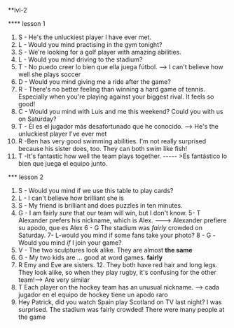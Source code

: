 **lvl-2

**** lesson 1
1.  S - He's the unluckiest player I have ever met.
2.  L - Would you mind practising in the gym tonight?
3.  S - We're looking for a golf player with amazing abilities.
4.  L - Would you mind driving to the stadium?
5.  T - No puedo creer lo bien que ella juega fútbol.  --> I can't believe how well she plays soccer
6.  D - Would you mind giving me a ride after the game?
7.  R  - There's no better feeling than winning a hard game of tennis. Especially when you're playing against your biggest rival. It feels so good!
8.  C - Would you mind  with Luis and me this weekend? Could you  with us on Saturday?
9.  T - Él es el jugador más desafortunado que he conocido. --> He's the unluckiest player I've ever met
10.  R -Ben has very good swimming abilities. I'm not really surprised because his sister does, too. They can both swim like fish!
11.  T -It's fantastic how well the team plays together. ----- >Es fantástico lo bien que juega el equipo junto.

*** lesson 2

1. S - Would you mind if we use this table to play cards?
2. L - I can't believe how brilliant she is
3. S - My friend is brilliant and does puzzles in ten minutes.
4. G - I am fairly *sure*  that our team will win, but I don't know. 
5- T   Alexander prefers his nickname, which is Alex.   ---> Alexander prefiere su apodo, que es Alex
6 - G The stadium was  *fairly* crowded on Saturday.
7- L-would you mind if some fans take your photo?
8 - G -Would you mind *if* I join your game?
9. V - The two sculptures look alike. They are almost **the same**
10. G - My two kids are ... good at word games.  **fairly**
11. R Emy and Eve are sisters. 12. They both have red hair and long legs. They look alike, so when they play rugby, it's confusing for the other team!--> Are very similar
12. T Each player on the hockey team has an unusual nickname. --> cada jugador en el equipo de hockey tiene un apodo raro
13. Hey Patrick, did you watch Spain play Scotland on TV last night? I was surprised. The stadium was fairly crowded!   There were many people at the game
